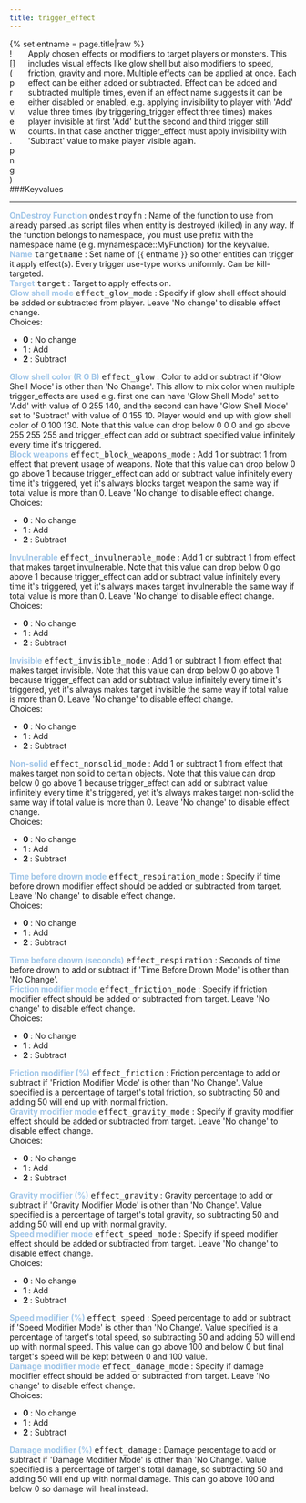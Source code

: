 ```yaml
---
title: trigger_effect
---
```

<div>{% set entname = page.title|raw %}</div>
<div class="container previewimg">
<div class="columns">
<div class="imagepadding column col-auto" markdown="1">![](preview.png)</div>
<div class="column entityentry" markdown="1">Apply chosen effects or modifiers to target players or monsters. This includes visual effects like glow shell but also modifiers to speed, friction, gravity and more. Multiple effects can be applied at once. Each effect can be either added or subtracted. Effect can be added and subtracted multiple times, even if an effect name suggests it can be either disabled or enabled, e.g. applying invisibility to player with 'Add' value three times (by triggering_trigger effect three times) makes player invisible at first 'Add' but the second and third trigger still counts. In that case another trigger_effect must apply invisibility with 'Subtract' value to make player visible again.</div>
</div>
</div>
###Keyvalues
<hr>
<div class="entityentry" markdown="1">
<span style="color:#9fc5e8;"><b>OnDestroy Function</b></span> <kbd  class="tooltip" data-tooltip="string">ondestroyfn</kbd> :
Name of the function to use from already parsed .as script files when entity is destroyed (killed) in any way. If the function belongs to namespace, you must use prefix with the namespace name (e.g. mynamespace::MyFunction) for the keyvalue.
</div>
<div class="entityentry" markdown="1">
<span style="color:#9fc5e8;"><b>Name</b></span> <kbd  class="tooltip" data-tooltip="target_source">targetname</kbd> :
Set name of {{ entname }} so other entities can trigger it apply effect(s). Every trigger use-type works uniformly. Can be kill-targeted.
</div>
<div class="entityentry" markdown="1">
<span style="color:#9fc5e8;"><b>Target</b></span> <kbd  class="tooltip" data-tooltip="target_destination">target</kbd> :
Target to apply effects on.
</div>
<div class="entityentry" markdown="1">
<span style="color:#9fc5e8;"><b>Glow shell mode</b></span> <kbd  class="tooltip" data-tooltip="choices">effect_glow_mode</kbd> :
Specify if glow shell effect should be added or subtracted from player. Leave 'No change' to disable effect change.
<div class="accordion">
<input type="checkbox" id="accordion-1" name="accordion-checkbox" hidden>
<label class="accordion-header" for="accordion-1">
<i class="icon icon-arrow-right mr-1"></i>
Choices:
</label>
<div class="accordion-body">
<ul>
<li><b>0 </b> : No change</li>
<li><b>1 </b> : Add</li>
<li><b>2 </b> : Subtract</li>
</ul>
</div>
</div>
</div>
<div class="entityentry" markdown="1">
<span style="color:#9fc5e8;"><b>Glow shell color (R G B)</b></span> <kbd  class="tooltip" data-tooltip="color255">effect_glow</kbd> :
Color to add or subtract if 'Glow Shell Mode' is other than 'No Change'. This allow to mix color when multiple trigger_effects are used e.g. first one can have 'Glow Shell Mode' set to 'Add' with value of 0 255 140, and the second can have 'Glow Shell Mode' set to 'Subtract' with value of 0 155 10. Player would end up with glow shell color of 0 100 130. Note that this value can drop below 0 0 0 and go above 255 255 255 and trigger_effect can add or subtract specified value infinitely every time it's triggered.
</div>
<div class="entityentry" markdown="1">
<span style="color:#9fc5e8;"><b>Block weapons</b></span> <kbd  class="tooltip" data-tooltip="choices">effect_block_weapons_mode</kbd> :
Add 1 or subtract 1 from effect that prevent usage of weapons. Note that this value can drop below 0 go above 1 because trigger_effect can add or subtract value infinitely every time it's triggered, yet it's always blocks target weapon the same way if total value is more than 0. Leave 'No change' to disable effect change.
<div class="accordion">
<input type="checkbox" id="accordion-2" name="accordion-checkbox" hidden>
<label class="accordion-header" for="accordion-2">
<i class="icon icon-arrow-right mr-1"></i>
Choices:
</label>
<div class="accordion-body">
<ul>
<li><b>0 </b> : No change</li>
<li><b>1 </b> : Add</li>
<li><b>2 </b> : Subtract</li>
</ul>
</div>
</div>
</div>
<div class="entityentry" markdown="1">
<span style="color:#9fc5e8;"><b>Invulnerable</b></span> <kbd  class="tooltip" data-tooltip="choices">effect_invulnerable_mode</kbd> :
Add 1 or subtract 1 from effect that makes target invulnerable. Note that this value can drop below 0 go above 1 because trigger_effect can add or subtract value infinitely every time it's triggered, yet it's always makes target invulnerable the same way if total value is more than 0. Leave 'No change' to disable effect change.
<div class="accordion">
<input type="checkbox" id="accordion-3" name="accordion-checkbox" hidden>
<label class="accordion-header" for="accordion-3">
<i class="icon icon-arrow-right mr-1"></i>
Choices:
</label>
<div class="accordion-body">
<ul>
<li><b>0 </b> : No change</li>
<li><b>1 </b> : Add</li>
<li><b>2 </b> : Subtract</li>
</ul>
</div>
</div>
</div>
<div class="entityentry" markdown="1">
<span style="color:#9fc5e8;"><b>Invisible</b></span> <kbd  class="tooltip" data-tooltip="choices">effect_invisible_mode</kbd> :
Add 1 or subtract 1 from effect that makes target invisible. Note that this value can drop below 0 go above 1 because trigger_effect can add or subtract value infinitely every time it's triggered, yet it's always makes target invisible the same way if total value is more than 0. Leave 'No change' to disable effect change.
<div class="accordion">
<input type="checkbox" id="accordion-4" name="accordion-checkbox" hidden>
<label class="accordion-header" for="accordion-4">
<i class="icon icon-arrow-right mr-1"></i>
Choices:
</label>
<div class="accordion-body">
<ul>
<li><b>0 </b> : No change</li>
<li><b>1 </b> : Add</li>
<li><b>2 </b> : Subtract</li>
</ul>
</div>
</div>
</div>
<div class="entityentry" markdown="1">
<span style="color:#9fc5e8;"><b>Non-solid</b></span> <kbd  class="tooltip" data-tooltip="choices">effect_nonsolid_mode</kbd> :
Add 1 or subtract 1 from effect that makes target non solid to certain objects. Note that this value can drop below 0 go above 1 because trigger_effect can add or subtract value infinitely every time it's triggered, yet it's always makes target non-solid the same way if total value is more than 0. Leave 'No change' to disable effect change.
<div class="accordion">
<input type="checkbox" id="accordion-5" name="accordion-checkbox" hidden>
<label class="accordion-header" for="accordion-5">
<i class="icon icon-arrow-right mr-1"></i>
Choices:
</label>
<div class="accordion-body">
<ul>
<li><b>0 </b> : No change</li>
<li><b>1 </b> : Add</li>
<li><b>2 </b> : Subtract</li>
</ul>
</div>
</div>
</div>
<div class="entityentry" markdown="1">
<span style="color:#9fc5e8;"><b>Time before drown mode</b></span> <kbd  class="tooltip" data-tooltip="choices">effect_respiration_mode</kbd> :
Specify if time before drown modifier effect should be added or subtracted from target. Leave 'No change' to disable effect change.
<div class="accordion">
<input type="checkbox" id="accordion-6" name="accordion-checkbox" hidden>
<label class="accordion-header" for="accordion-6">
<i class="icon icon-arrow-right mr-1"></i>
Choices:
</label>
<div class="accordion-body">
<ul>
<li><b>0 </b> : No change</li>
<li><b>1 </b> : Add</li>
<li><b>2 </b> : Subtract</li>
</ul>
</div>
</div>
</div>
<div class="entityentry" markdown="1">
<span style="color:#9fc5e8;"><b>Time before drown (seconds)</b></span> <kbd  class="tooltip" data-tooltip="string">effect_respiration</kbd> :
Seconds of time before drown to add or subtract if 'Time Before Drown Mode' is other than 'No Change'.
</div>
<div class="entityentry" markdown="1">
<span style="color:#9fc5e8;"><b>Friction modifier mode</b></span> <kbd  class="tooltip" data-tooltip="choices">effect_friction_mode</kbd> :
Specify if friction modifier effect should be added or subtracted from target. Leave 'No change' to disable effect change.
<div class="accordion">
<input type="checkbox" id="accordion-7" name="accordion-checkbox" hidden>
<label class="accordion-header" for="accordion-7">
<i class="icon icon-arrow-right mr-1"></i>
Choices:
</label>
<div class="accordion-body">
<ul>
<li><b>0 </b> : No change</li>
<li><b>1 </b> : Add</li>
<li><b>2 </b> : Subtract</li>
</ul>
</div>
</div>
</div>
<div class="entityentry" markdown="1">
<span style="color:#9fc5e8;"><b>Friction modifier (%)</b></span> <kbd  class="tooltip" data-tooltip="string">effect_friction</kbd> :
Friction percentage to add or subtract if 'Friction Modifier Mode' is other than 'No Change'. Value specified is a percentage of target's total friction, so subtracting 50 and adding 50 will end up with normal friction.
</div>
<div class="entityentry" markdown="1">
<span style="color:#9fc5e8;"><b>Gravity modifier mode</b></span> <kbd  class="tooltip" data-tooltip="choices">effect_gravity_mode</kbd> :
Specify if gravity modifier effect should be added or subtracted from target. Leave 'No change' to disable effect change.
<div class="accordion">
<input type="checkbox" id="accordion-8" name="accordion-checkbox" hidden>
<label class="accordion-header" for="accordion-8">
<i class="icon icon-arrow-right mr-1"></i>
Choices:
</label>
<div class="accordion-body">
<ul>
<li><b>0 </b> : No change</li>
<li><b>1 </b> : Add</li>
<li><b>2 </b> : Subtract</li>
</ul>
</div>
</div>
</div>
<div class="entityentry" markdown="1">
<span style="color:#9fc5e8;"><b>Gravity modifier (%)</b></span> <kbd  class="tooltip" data-tooltip="string">effect_gravity</kbd> :
Gravity percentage to add or subtract if 'Gravity Modifier Mode' is other than 'No Change'. Value specified is a percentage of target's total gravity, so subtracting 50 and adding 50 will end up with normal gravity.
</div>
<div class="entityentry" markdown="1">
<span style="color:#9fc5e8;"><b>Speed modifier mode</b></span> <kbd  class="tooltip" data-tooltip="choices">effect_speed_mode</kbd> :
Specify if speed modifier effect should be added or subtracted from target. Leave 'No change' to disable effect change.
<div class="accordion">
<input type="checkbox" id="accordion-9" name="accordion-checkbox" hidden>
<label class="accordion-header" for="accordion-9">
<i class="icon icon-arrow-right mr-1"></i>
Choices:
</label>
<div class="accordion-body">
<ul>
<li><b>0 </b> : No change</li>
<li><b>1 </b> : Add</li>
<li><b>2 </b> : Subtract</li>
</ul>
</div>
</div>
</div>
<div class="entityentry" markdown="1">
<span style="color:#9fc5e8;"><b>Speed modifier (%)</b></span> <kbd  class="tooltip" data-tooltip="string">effect_speed</kbd> :
Speed percentage to add or subtract if 'Speed Modifier Mode' is other than 'No Change'. Value specified is a percentage of target's total speed, so subtracting 50 and adding 50 will end up with normal speed. This value can go above 100 and below 0 but final target's speed will be kept between 0 and 100 value.
</div>
<div class="entityentry" markdown="1">
<span style="color:#9fc5e8;"><b>Damage modifier mode</b></span> <kbd  class="tooltip" data-tooltip="choices">effect_damage_mode</kbd> :
Specify if damage modifier effect should be added or subtracted from target. Leave 'No change' to disable effect change.
<div class="accordion">
<input type="checkbox" id="accordion-10" name="accordion-checkbox" hidden>
<label class="accordion-header" for="accordion-10">
<i class="icon icon-arrow-right mr-1"></i>
Choices:
</label>
<div class="accordion-body">
<ul>
<li><b>0 </b> : No change</li>
<li><b>1 </b> : Add</li>
<li><b>2 </b> : Subtract</li>
</ul>
</div>
</div>
</div>
<div class="entityentry" markdown="1">
<span style="color:#9fc5e8;"><b>Damage modifier (%)</b></span> <kbd  class="tooltip" data-tooltip="string">effect_damage</kbd> :
Damage percentage to add or subtract if 'Damage Modifier Mode' is other than 'No Change'. Value specified is a percentage of target's total damage, so subtracting 50 and adding 50 will end up with normal damage. This can go above 100 and below 0 so damage will heal instead.
</div>
